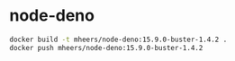 # node-deno

```bash
docker build -t mheers/node-deno:15.9.0-buster-1.4.2 .
docker push mheers/node-deno:15.9.0-buster-1.4.2
```
